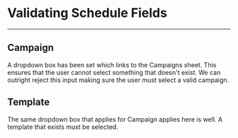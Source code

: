 # Validating Schedule Fields

---

## Campaign

A dropdown box has been set which links to the Campaigns sheet. This ensures
that the user cannot select something that doesn't exist. We can outright
reject this input making sure the user must select a valid campaign.

## Template

The same dropdown box that applies for Campaign applies here is well.
A template that exists must be selected.